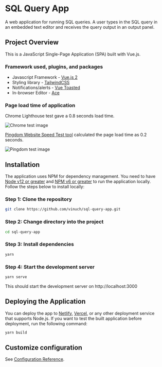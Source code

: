 # SQL Query App
A web application for running SQL queries. A user types in the SQL query in an embedded text editor and receives the query output in an output panel.

## Project Overview 
This is a JavaScript Single-Page Application (SPA) built with Vue.js.

### Framework used, plugins, and packages 
- Javascript Framework - [Vue.js 2](https://v2.vuejs.org/)
- Styling library - [TailwindCSS](https://tailwindcss.com/)
- Notifications/alerts - [Vue Toasted](https://www.npmjs.com/package/vue-toasted)
- In-browser Editor - [Ace](https://ace.c9.io/)

###  Page load time of application
Chrome Lighthouse test gave a 0.8 seconds load time.

![Chrome test image](https://user-images.githubusercontent.com/44481619/169245306-59a14bdc-7d7e-445d-8ccf-d12a1afddfab.png)

[Pingdom Website Speed Test tool](https://tools.pingdom.com/) calculated the page load time as 0.2 seconds.

![Pingdom test image](https://user-images.githubusercontent.com/44481619/169245294-8d09f667-8bfb-429c-9d27-18ecb457f86e.png)

## Installation
The application uses NPM for dependency management. You need to have [Node v12 or greater](https://nodejs.org/en/) and [NPM v6 or greater](https://nodejs.org/en/) to run the application locally. Follow the steps below to install locally:

### Step 1: Clone the repository

```bash
git clone https://github.com/vinuch/sql-query-app.git
```

### Step 2: Change directory into the project

```bash
cd sql-query-app
```

### Step 3: Install dependencies

```bash
yarn
```

### Step 4: Start the development server

```bash
yarn serve
```

This should start the development server on http://localhost:3000

## Deploying the Application
You can deploy the app to [Netlify](https://www.netlify.com/), [Vercel](https://vercel.com), or any other deployment service that supports Node.js. If you want to test the built application before deployment, run the following command:

```bash
yarn build
```

## Customize configuration
See [Configuration Reference](https://cli.vuejs.org/config/).
